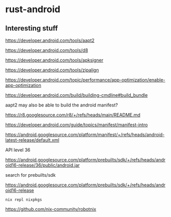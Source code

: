 # rust-android

## Interesting stuff

https://developer.android.com/tools/aapt2

https://developer.android.com/tools/d8

https://developer.android.com/tools/apksigner

https://developer.android.com/tools/zipalign

https://developer.android.com/topic/performance/app-optimization/enable-app-optimization

https://developer.android.com/build/building-cmdline#build_bundle

aapt2 may also be able to build the android manifest?

https://r8.googlesource.com/r8/+/refs/heads/main/README.md

https://developer.android.com/guide/topics/manifest/manifest-intro

https://android.googlesource.com/platform/manifest/+/refs/heads/android-latest-release/default.xml

<default revision="android16-release" />

API level 36

https://android.googlesource.com/platform/prebuilts/sdk/+/refs/heads/android16-release/36/public/android.jar

search for prebuilts/sdk

https://android.googlesource.com/platform/prebuilts/sdk/+/refs/heads/android16-release

```
nix repl nixpkgs
```

https://github.com/nix-community/robotnix